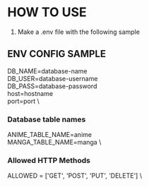 # HOW TO USE
1. Make a .env file with the following sample
## ENV CONFIG SAMPLE

DB_NAME=database-name \
DB_USER=database-username \
DB_PASS=database-password \
host=hostname \
port=port \

### Database table names

ANIME_TABLE_NAME=anime \
MANGA_TABLE_NAME=manga \

### Allowed HTTP Methods
ALLOWED = ['GET', 'POST', 'PUT', 'DELETE'] \